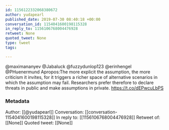 ```yaml
---
id: 1156122332068380672
author: yudapearl
published_date: 2019-07-30 08:40:18 +00:00
conversation_id: 1154041600198115328
in_reply_to: 1156106768004476928
retweet: None
quoted_tweet: None
type: tweet
tags:

---
```


@maximananyev @Jabaluck @fuzzydunlop123 @erinhengel @PHuenermund Apropos:The more explicit the assumption, the more
criticism it invites, for it triggers a richer space
of alternative scenarios in which the assumption may
fail. Researchers prefer therefore to declare threats in
public and make assumptions in private.  https://t.co/dEPwcuLbPS

### Metadata

Author: [[@yudapearl]]
Conversation: [[conversation-1154041600198115328]]
In reply to: [[1156106768004476928]]
Retweet of: [[None]]
Quoted tweet: [[None]]
